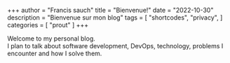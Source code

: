 +++
author = "Francis sauch"
title = "Bienvenue!"
date = "2022-10-30"
description = "Bienvenue sur mon blog"
tags = [
    "shortcodes",
    "privacy",
]
categories = [
    "prout"
]
+++

Welcome to my personal blog.  
I plan to talk about software development, DevOps, technology, problems I encounter and how I solve them.
